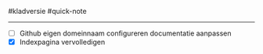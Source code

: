 
#kladversie  #quick-note

---
- [ ] Github eigen domeinnaam configureren documentatie aanpassen
- [x] Indexpagina vervolledigen